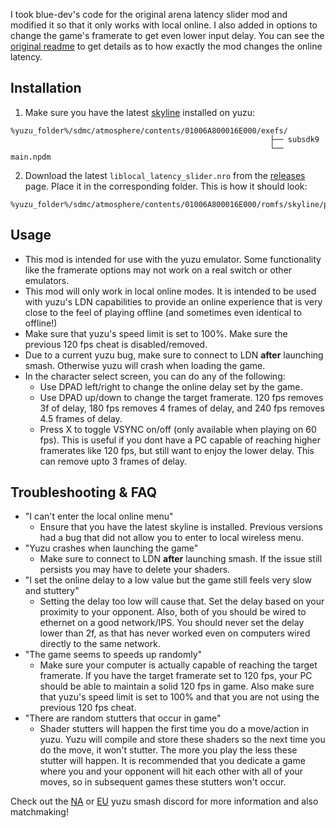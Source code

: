 I took blue-dev's code for the original arena latency slider mod and modified it so that it only works with local online. I also added in options to change the game's framerate to get even lower input delay. You can see the [original readme](./ORIGINAL_README.md) to get details as to how exactly the mod changes the online latency.

## Installation

1) Make sure you have the latest [skyline](https://github.com/skyline-dev/skyline/releases) installed on yuzu:
```
%yuzu_folder%/sdmc/atmosphere/contents/01006A800016E000/exefs/
                                                          ├── subsdk9 
                                                          └── main.npdm
```
2) Download the latest `liblocal_latency_slider.nro` from the [releases](https://github.com/saad-script/local-latency-slider/releases) page.
Place it in the corresponding folder. This is how it should look:
```
%yuzu_folder%/sdmc/atmosphere/contents/01006A800016E000/romfs/skyline/plugins/liblocal_latency_slider.nro
```

## Usage

- This mod is intended for use with the yuzu emulator. Some functionality like the framerate options may not work on a real switch or other emulators.
- This mod will only work in local online modes. It is intended to be used with yuzu's LDN capabilities to provide an online experience that is very close to the feel of playing offline (and sometimes even identical to offline!)
- Make sure that yuzu's speed limit is set to 100%. Make sure the previous 120 fps cheat is disabled/removed.
- Due to a current yuzu bug, make sure to connect to LDN **after** launching smash. Otherwise yuzu will crash when loading the game.
- In the character select screen, you can do any of the following:
  - Use DPAD left/right to change the online delay set by the game.
  - Use DPAD up/down to change the target framerate. 120 fps removes 3f of delay, 180 fps removes 4 frames of delay, and 240 fps removes 4.5 frames of delay.
  - Press X to toggle VSYNC on/off (only available when playing on 60 fps). This is useful if you dont have a PC capable of reaching higher framerates like 120 fps, but still want to enjoy the lower delay. This can remove upto 3 frames of delay.

## Troubleshooting & FAQ

- "I can't enter the local online menu"
  - Ensure that you have the latest skyline is installed. Previous versions had a bug that did not allow you to enter to local wireless menu.
- "Yuzu crashes when launching the game"
  - Make sure to connect to LDN **after** launching smash. If the issue still persists you may have to delete your shaders.
- "I set the online delay to a low value but the game still feels very slow and stuttery"
  - Setting the delay too low will cause that. Set the delay based on your proximity to your opponent. Also, both of you should be wired to ethernet on a good network/IPS. You should never set the delay lower than 2f, as that has never worked even on computers wired directly to the same network.
- "The game seems to speeds up randomly"
  - Make sure your computer is actually capable of reaching the target framerate. If you have the target framerate set to 120 fps, your PC should be able to maintain a solid 120 fps in game. Also make sure that yuzu's speed limit is set to 100% and that you are not using the previous 120 fps cheat.
- "There are random stutters that occur in game"
  - Shader stutters will happen the first time you do a move/action in yuzu. Yuzu will compile and store these shaders so the next time you do the move, it won't stutter. The more you play the less these stutter will happen. It is recommended that you dedicate a game where you and your opponent will hit each other with all of your moves, so in subsequent games these stutters won't occur.

Check out the [NA](https://discord.gg/jE9hTsmbjD) or [EU](https://discord.gg/yuzu-smash-meet-up-1051577844318339172) yuzu smash discord for more information and also matchmaking!
